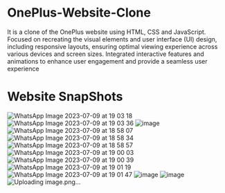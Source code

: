 # OnePlus-Website-Clone
It is a clone of the OnePlus website using HTML, CSS and JavaScript.
Focused on recreating the visual elements and user interface (UI) design, including responsive 
layouts, ensuring optimal viewing experience across various devices and screen sizes.
Integrated interactive features and animations to enhance user engagement and provide a seamless 
user experience

# Website SnapShots
![WhatsApp Image 2023-07-09 at 19 03 18](https://github.com/itspriyanshi/OnePlus-Website-Clone/assets/101289071/3336d6d0-dc1d-46df-bc29-44da33141959)
![WhatsApp Image 2023-07-09 at 19 03 36](https://github.com/itspriyanshi/OnePlus-Website-Clone/assets/101289071/3afa3578-2ae9-4904-bbc7-d3bf310af28d)
![image](https://github.com/itspriyanshi/OnePlus-Website-Clone/assets/101289071/989e69e9-cb01-4afd-88c9-86e285d2ba95)
![WhatsApp Image 2023-07-09 at 18 58 07](https://github.com/itspriyanshi/OnePlus-Website-Clone/assets/101289071/1f6c6f3e-ae1c-48d2-af5c-4cd2a9686766)
![WhatsApp Image 2023-07-09 at 18 58 34](https://github.com/itspriyanshi/OnePlus-Website-Clone/assets/101289071/ae08b960-3b9b-4790-956c-31ead757747a)
![WhatsApp Image 2023-07-09 at 18 58 57](https://github.com/itspriyanshi/OnePlus-Website-Clone/assets/101289071/563c29f5-43cb-4cbd-bb5c-bbd1425e6913)
![WhatsApp Image 2023-07-09 at 19 00 03](https://github.com/itspriyanshi/OnePlus-Website-Clone/assets/101289071/6073d2c1-a280-4772-a54c-c65e3c74a8d8)
![WhatsApp Image 2023-07-09 at 19 00 39](https://github.com/itspriyanshi/OnePlus-Website-Clone/assets/101289071/aabbd784-f5fc-4ca3-b2ef-a74d68b4b4b2)
![WhatsApp Image 2023-07-09 at 19 01 19](https://github.com/itspriyanshi/OnePlus-Website-Clone/assets/101289071/a057f5a1-bdbb-4a3e-b4f5-f6e217ddf736)
![WhatsApp Image 2023-07-09 at 19 01 47](https://github.com/itspriyanshi/OnePlus-Website-Clone/assets/101289071/0548f424-edfe-4d8b-9c7d-1b21dce5c8b4)
![image](https://github.com/itspriyanshi/OnePlus-Website-Clone/assets/101289071/127fd89b-52c7-4f5c-b170-15f6531b812c)
![image](https://github.com/itspriyanshi/OnePlus-Website-Clone/assets/101289071/d2d4a7fe-3801-481d-905b-6d6ed7a2c227)
![Uploading image.png…]()




